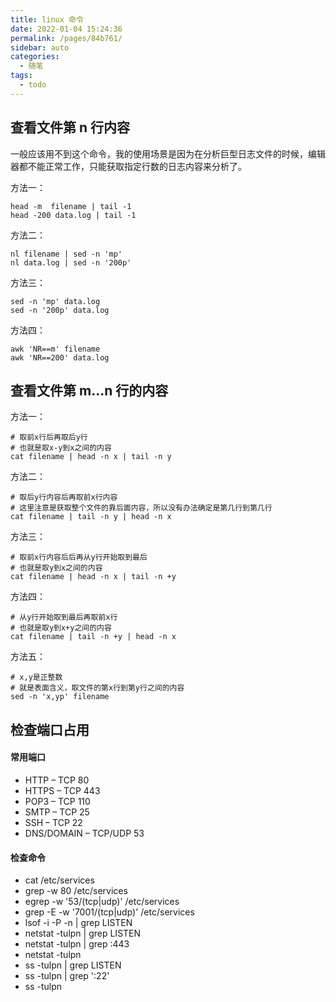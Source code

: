 ```yaml
---
title: linux 命令
date: 2022-01-04 15:24:36
permalink: /pages/84b761/
sidebar: auto
categories:
  - 随笔
tags:
  - todo
---
```


## 查看文件第 n 行内容

一般应该用不到这个命令，我的使用场景是因为在分析巨型日志文件的时候，编辑器都不能正常工作，只能获取指定行数的日志内容来分析了。

方法一：

```shell
head -m  filename | tail -1
head -200 data.log | tail -1
```

方法二：

```shell
nl filename | sed -n 'mp'
nl data.log | sed -n '200p'
```

方法三：

```shell
sed -n 'mp' data.log
sed -n '200p' data.log
```

方法四：

```shell
awk 'NR==m' filename
awk 'NR==200' data.log
```

## 查看文件第 m...n 行的内容

方法一：

```shell
# 取前x行后再取后y行
# 也就是取x-y到x之间的内容
cat filename | head -n x | tail -n y
```

方法二：

```shell
# 取后y行内容后再取前x行内容
# 这里注意是获取整个文件的靠后面内容，所以没有办法确定是第几行到第几行
cat filename | tail -n y | head -n x
```

方法三：

```shell
# 取前x行内容后后再从y行开始取到最后
# 也就是取y到x之间的内容
cat filename | head -n x | tail -n +y
```

方法四：

```shell
# 从y行开始取到最后再取前x行
# 也就是取y到x+y之间的内容
cat filename | tail -n +y | head -n x
```

方法五：

```shell
# x,y是正整数
# 就是表面含义，取文件的第x行到第y行之间的内容
sed -n 'x,yp' filename
```

## 检查端口占用

#### 常用端口

- HTTP – TCP 80
- HTTPS – TCP 443
- POP3 – TCP 110
- SMTP – TCP 25
- SSH – TCP 22
- DNS/DOMAIN – TCP/UDP 53

#### 检查命令

- cat /etc/services
- grep -w 80 /etc/services
- egrep -w '53/(tcp|udp)' /etc/services
- grep -E -w '7001/(tcp|udp)' /etc/services
- lsof -i -P -n | grep LISTEN
- netstat -tulpn | grep LISTEN
- netstat -tulpn | grep :443
- netstat -tulpn
- ss -tulpn | grep LISTEN
- ss -tulpn | grep ':22'
- ss -tulpn
